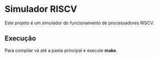 # Simulador RISCV
Este projeto é um simulador do funcionamento de processadores RISCV.

## Execução
Para compilar vá até a pasta principal e execute **make**.
